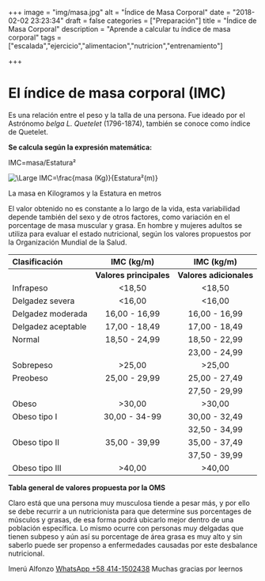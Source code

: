 +++
image = "img/masa.jpg" 
alt = "Índice de Masa Corporal" 
date = "2018-02-02 23:23:34"
draft = false 
categories = ["Preparación"]
title = "Índice de Masa Corporal" 
description = "Aprende a calcular tu índice de masa corporal" 
tags = ["escalada","ejercicio","alimentacion","nutricion","entrenamiento"]

+++
# El í­ndice de masa corporal (IMC) 
Es una relación entre el peso y la talla de una persona. Fue ideado por el Astrónomo *belga L. Quetelet* (1796-1874), también se conoce como í­ndice de Quetelet.

**Se calcula según la expresión matemática:**

IMC=masa/Estatura²

![\Large IMC=\frac{masa (Kg)}{Estatura²(m)}](https://latex.codecogs.com/svg.latex?IMC=\frac{masa}{Estatura^2}) 

La masa en Kilogramos y la Estatura en metros 

El valor obtenido no es constante a lo largo de la vida, esta variabilidad depende también del sexo y de otros factores, como variación en el porcentage de masa muscular y grasa. En hombre y mujeres adultos se utiliza para evaluar el estado nutricional, según los valores propuestos por la Organización Mundial de la Salud.

|**Clasificación** | **IMC (kg/m)**| **IMC (kg/m)** | 
|:-----------------|:---------------:|:-------------:| 
|      |**Valores principales**|**Valores adicionales**| 
|Infrapeso |	<18,50 |	<18,50 | 
|Delgadez severa |	<16,00 |	<16,00 | 
|Delgadez moderada 	|16,00 - 16,99 |	16,00 - 16,99 | 
|Delgadez aceptable 	|17,00 - 18,49 |	17,00 - 18,49 | 
|Normal 	| 18,50 - 24,99 | 	18,50 - 22,99 | 
|   |   | 23,00 - 24,99| 
|Sobrepeso | 	>25,00 | 	>25,00 | 
|Preobeso 	| 25,00 - 29,99 | 	25,00 - 27,49 | 
|   |   | 27,50 - 29,99 | 
| Obeso | 	>30,00 | 	>30,00| 
| Obeso tipo I | 	30,00 - 34-99 | 	30,00 - 32,49 | 
|   |   | 32,50 - 34,99 | 
|Obeso tipo II |	35,00 - 39,99 |	35,00 - 37,49| 
|   |   | 37,50 - 39,99 | 
| Obeso tipo III | 	>40,00 | 	>40,00 | 

**Tabla general de valores propuesta por la OMS**


Claro está que una persona muy musculosa tiende a pesar más, y por ello se debe recurrir a un nutricionista para que determine sus porcentages de músculos y grasas, de esa forma podrá ubicarlo mejor dentro de una población especí­fica. Lo mismo ocurre con personas muy delgadas que tienen subpeso y aún así­ su porcentage de área grasa es muy alto y sin saberlo puede ser propenso a enfermedades causadas por este desbalance nutricional.

Imerú Alfonzo [WhatsApp +58 414-1502438](https://wa.me/584141502438)
Muchas gracias por leernos
